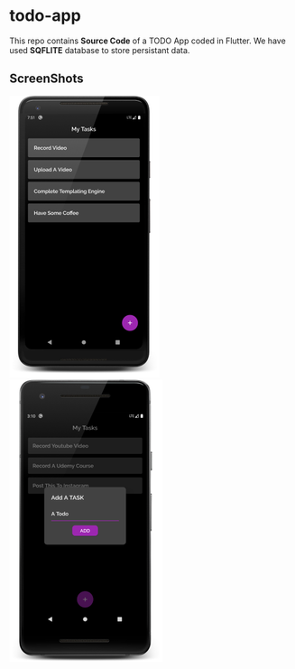 # todo-app
This repo contains  **Source Code** of a TODO App coded in Flutter. 
We have used  **SQFLITE** database to store persistant data.

## ScreenShots

![Screen](Assets/screenshots/screen.png)
![Screen](Assets/screenshots/alert.png)
